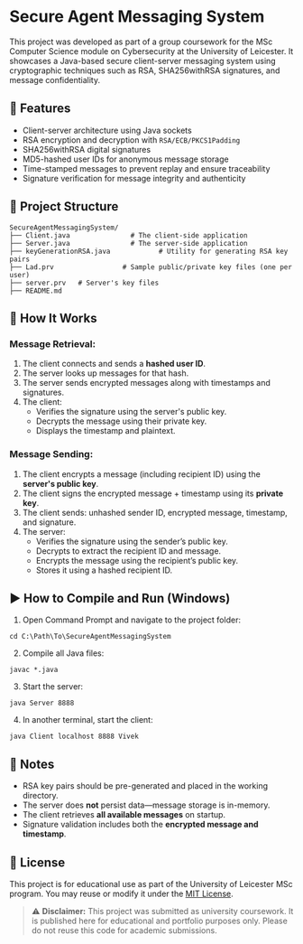 # Secure Agent Messaging System

This project was developed as part of a group coursework for the MSc Computer Science module on Cybersecurity at the University of Leicester. It showcases a Java-based secure client-server messaging system using cryptographic techniques such as RSA, SHA256withRSA signatures, and message confidentiality.

## 🔐 Features

- Client-server architecture using Java sockets
- RSA encryption and decryption with `RSA/ECB/PKCS1Padding`
- SHA256withRSA digital signatures
- MD5-hashed user IDs for anonymous message storage
- Time-stamped messages to prevent replay and ensure traceability
- Signature verification for message integrity and authenticity

## 📁 Project Structure

```
SecureAgentMessagingSystem/
├── Client.java               # The client-side application
├── Server.java               # The server-side application
├── keyGenerationRSA.java            # Utility for generating RSA key pairs
├── Lad.prv                 # Sample public/private key files (one per user)
├── server.prv   # Server's key files
├── README.md
```

## 🧪 How It Works

### Message Retrieval:
1. The client connects and sends a **hashed user ID**.
2. The server looks up messages for that hash.
3. The server sends encrypted messages along with timestamps and signatures.
4. The client:
   - Verifies the signature using the server's public key.
   - Decrypts the message using their private key.
   - Displays the timestamp and plaintext.

### Message Sending:
1. The client encrypts a message (including recipient ID) using the **server's public key**.
2. The client signs the encrypted message + timestamp using its **private key**.
3. The client sends: unhashed sender ID, encrypted message, timestamp, and signature.
4. The server:
   - Verifies the signature using the sender’s public key.
   - Decrypts to extract the recipient ID and message.
   - Encrypts the message using the recipient’s public key.
   - Stores it using a hashed recipient ID.

## ▶️ How to Compile and Run (Windows)

1. Open Command Prompt and navigate to the project folder:

```
cd C:\Path\To\SecureAgentMessagingSystem
```

2. Compile all Java files:

```
javac *.java
```

3. Start the server:

```
java Server 8888
```

4. In another terminal, start the client:

```
java Client localhost 8888 Vivek
```

## 🧾 Notes

- RSA key pairs should be pre-generated and placed in the working directory.
- The server does **not** persist data—message storage is in-memory.
- The client retrieves **all available messages** on startup.
- Signature validation includes both the **encrypted message and timestamp**.

## 📜 License

This project is for educational use as part of the University of Leicester MSc program. You may reuse or modify it under the [MIT License](https://opensource.org/licenses/MIT).

> ⚠️ **Disclaimer:** This project was submitted as university coursework. It is published here for educational and portfolio purposes only. Please do not reuse this code for academic submissions.
